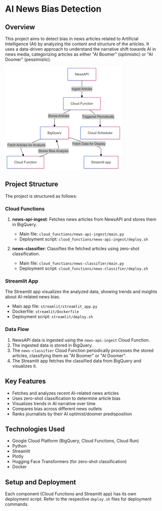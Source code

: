 # AI News Bias Detection

## Overview

This project aims to detect bias in news articles related to Artificial Intelligence (AI) by analyzing the content and structure of the articles. It uses a data-driven approach to understand the narrative shift towards AI in news media, categorizing articles as either "AI Boomer" (optimistic) or "AI Doomer" (pessimistic).

![Diagram of workflow](news_bias_mvp_resized_v2.png)

## Project Structure

The project is structured as follows:

### Cloud Functions

1. **news-api-ingest**: Fetches news articles from NewsAPI and stores them in BigQuery.
   - Main file: `cloud_functions/news-api-ingest/main.py`
   - Deployment script: `cloud_functions/news-api-ingest/deploy.sh`

2. **news-classifier**: Classifies the fetched articles using zero-shot classification.
   - Main file: `cloud_functions/news-classifier/main.py`
   - Deployment script: `cloud_functions/news-classifier/deploy.sh`

### Streamlit App

The Streamlit app visualizes the analyzed data, showing trends and insights about AI-related news bias.
- Main app file: `streamlit/streamlit_app.py`
- Dockerfile: `streamlit/Dockerfile`
- Deployment script: `streamlit/deploy.sh`

### Data Flow

1. NewsAPI data is ingested using the `news-api-ingest` Cloud Function.
2. The ingested data is stored in BigQuery.
3. The `news-classifier` Cloud Function periodically processes the stored articles, classifying them as "AI Boomer" or "AI Doomer".
4. The Streamlit app fetches the classified data from BigQuery and visualizes it.

## Key Features

- Fetches and analyzes recent AI-related news articles
- Uses zero-shot classification to determine article bias
- Visualizes trends in AI narrative over time
- Compares bias across different news outlets
- Ranks journalists by their AI optimist/doomer predisposition

## Technologies Used

- Google Cloud Platform (BigQuery, Cloud Functions, Cloud Run)
- Python
- Streamlit
- Plotly
- Hugging Face Transformers (for zero-shot classification)
- Docker

## Setup and Deployment

Each component (Cloud Functions and Streamlit app) has its own deployment script. Refer to the respective `deploy.sh` files for deployment commands.